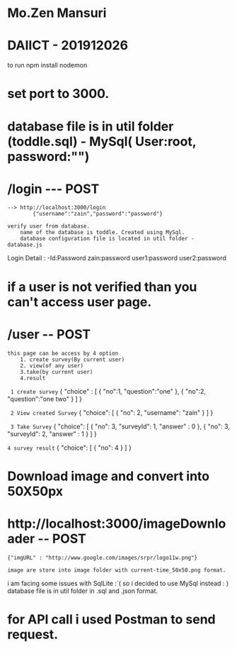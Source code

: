 # Mo.Zen Mansuri
# DAIICT - 201912026

to run
    npm install
    nodemon

# set port to 3000.
# database file is in util folder (toddle.sql) - MySql( User:root, password:"")
# /login --- POST
    --> http://localhost:3000/login
            {"username":"zain","password":"password"}

    verify user from database.
        name of the database is toddle. Created using MySql. 
        database configuration file is located in util folder - database.js
Login Detail :
    -Id:Password
        zain:password
        user1:password
        user2:password

# if a user is not verified than you can't access user page.
# /user -- POST
    this page can be access by 4 option
        1. create survey(By current user) 
        2. view(of any user) 
        3.take(by current user) 
        4.result
` 1 create survey`
{
    "choice" : [
        {
            "no":1,
            "question":"one"
        },
         {
            "no":2,
            "question":"one two"
        }
    ]
}

` 2 View created Survey`
{
    "choice": [
        {
            "no": 2,
            "username": "zain"
        }
    ]
}

` 3 Take Survey`
{
    "choice": [
        {
            "no": 3,
            "surveyId": 1,
            "answer" : 0
        }, 
        {
            "no": 3,
            "surveyId": 2,
            "answer" : 1
        }
    ]
}

` 4 survey result `
{
    "choice": [
        {
            "no": 4
        }
    ]
}

# Download image and convert into 50X50px
# http://localhost:3000/imageDownloader -- POST
    {"imgURL" : "http://www.google.com/images/srpr/logo11w.png"}

    image are store into image folder with current-time_50x50.png format.

i am facing some issues with SqlLite :`( so i decided to use MySql instead : )
database file is in util folder in .sql and .json format.

# for API call i used Postman to send request.
